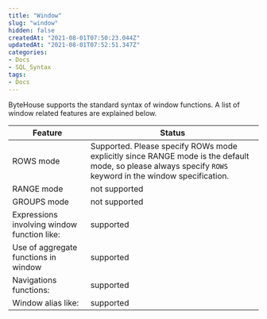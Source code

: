 ```yaml
---
title: "Window"
slug: "window"
hidden: false
createdAt: "2021-08-01T07:50:23.044Z"
updatedAt: "2021-08-01T07:52:51.347Z"
categories:
- Docs
- SQL_Syntax
tags:
- Docs
---
```

ByteHouse supports the standard syntax of window functions. A list of window related features are explained below.

|Feature|Status|
|--|--|
|ROWS mode|Supported. Please specify ROWs mode explicitly since RANGE mode is the default mode, so please always specify `ROWS` keyword in the window specification.|
|RANGE mode|not supported|
|GROUPS mode|not supported|
|Expressions involving window function like:|supported|
|Use of aggregate functions in window|supported|
|Navigations functions:|supported|
|Window alias like:|supported|